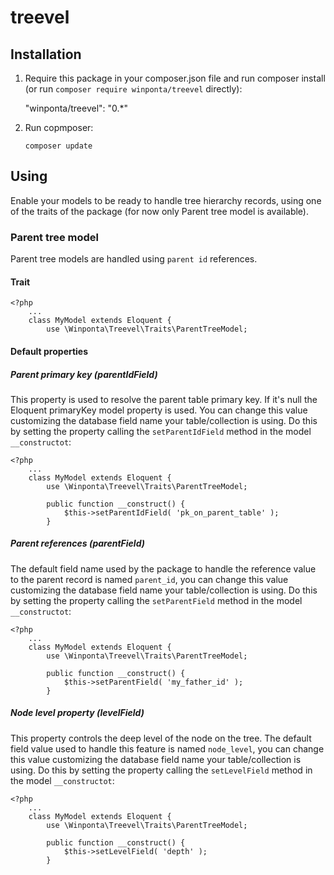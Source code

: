 # treevel

## Installation

1. Require this package in your composer.json file and run composer install (or run `composer require winponta/treevel` directly):

    "winponta/treevel": "0.*"

2. Run copmposer:

    `composer update`


## Using

Enable your models to be ready to handle tree hierarchy records, using one of the traits of the package (for now only Parent tree model is available).

### Parent tree model

Parent tree models are handled using `parent id` references.

#### Trait

    <?php
        ...
        class MyModel extends Eloquent {
            use \Winponta\Treevel\Traits\ParentTreeModel;

#### Default properties

##### Parent primary key (parentIdField)

This property is used to resolve the parent table primary key. If it's null the Eloquent primaryKey model property is used. You can change this value customizing the database field name your table/collection is using. Do this by setting the property calling the `setParentIdField` method in the model `__constructot`:

    <?php
        ...
        class MyModel extends Eloquent {
            use \Winponta\Treevel\Traits\ParentTreeModel;

            public function __construct() {
                $this->setParentIdField( 'pk_on_parent_table' );
            }


##### Parent references  (parentField)

The default field name used by the package to handle the reference value to the parent record is named `parent_id`, you can change this value customizing the database field name your table/collection is using. Do this by setting the property calling the `setParentField` method in the model `__constructot`:

    <?php
        ...
        class MyModel extends Eloquent {
            use \Winponta\Treevel\Traits\ParentTreeModel;

            public function __construct() {
                $this->setParentField( 'my_father_id' );
            }

##### Node level property  (levelField)

This property controls the deep level of the node on the tree. The default field value used to handle this feature is named `node_level`, you can change this value customizing the database field name your table/collection is using. Do this by setting the property calling the `setLevelField` method in the model `__constructot`:

    <?php
        ...
        class MyModel extends Eloquent {
            use \Winponta\Treevel\Traits\ParentTreeModel;

            public function __construct() {
                $this->setLevelField( 'depth' );
            }
